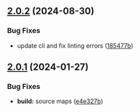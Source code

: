 ## [2.0.2](https://github.com/retejs/auto-arrange-plugin/compare/v2.0.1...v2.0.2) (2024-08-30)


### Bug Fixes

* update cli and fix linting errors ([185477b](https://github.com/retejs/auto-arrange-plugin/commit/185477bbcee44786c12c2bad4bb61def21d7d3c9))

## [2.0.1](https://github.com/retejs/auto-arrange-plugin/compare/v2.0.0...v2.0.1) (2024-01-27)


### Bug Fixes

* **build:** source maps ([e4e327b](https://github.com/retejs/auto-arrange-plugin/commit/e4e327b0d6b8bdadb774cefe1bd786eb083af4a7))
